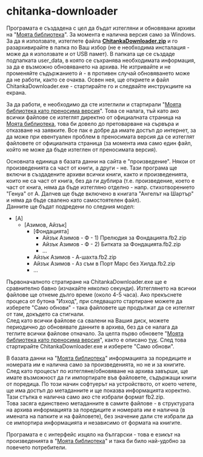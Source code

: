 # chitanka-downloader

Програмата е създадена с цел да бъдат изтегляни и обновявани архиви на "[Моята библиотека](https://chitanka.info/)". За момента е налична версия само за Windows.  
За да я използвате, изтеглете файла **[ChitankaDownloader.zip](https://github.com/Nassoo/chitanka_downloader/releases/download/windows/ChitankaDownloader.zip)** и го разархивирайте в папка по Ваш избор (не е необходима инсталация - може да я използвате и от USB памет).
В папката ще се създаде подпапката user_data, в която се съхранява необходимата информация, за да е възможно обновяването на архива. Не изтривайте и не променяйте съдържанието &#x45d; - в противен случай обновяването може да не работи, както се очаква.
Освен нея, ще откриете и файл ChitankaDownloader.exe - стартирайте го и следвайте инструкциите на екрана.

За да работи, е необходимо да сте изтеглили и стартирали "[Моята библиотека като преносима версия](https://forum.chitanka.info/chitanka-standalone-edition-t6309.html)".
Това се налага, тъй като ако всички файлове се изтеглят директно от официалната страница на [Моята библиотека](https://chitanka.info/), това би довело до претоварване на сървъра и отказване на заявките. Все пак е добре да имате достъп до интернет, за да може при евентуален проблем в преносимата версия да се изтеглят файловете от официалната страница (за момента има само един файл, който не може да бъде изтеглен от преносимата версия).

Основната единица в базата данни на сайта е "произведение". Някои от произведенията са част от книги, а други - не. Тази програма ще включи в създадените архиви всички книги, както и произведенията, които не са част от книга, без да ги дублира (т.е. произведение, което е част от книга, няма да бъде изтегляно отделно - напр. стихотворението "Генуа" от А. Далчев ще бъде включено в книгата "Ангелът на Шартър" и няма да бъде свалено като самостоятелен файл).  
Данните ще бъдат подредени по следния модел:
* [А]
  * [Азимов, Айзък]
    * [Фондацията]
      * Айзък Азимов - Ф - 1) Прелюдия за Фондацията.fb2.zip
      * Айзък Азимов - Ф - 2) Битката за Фондацията.fb2.zip
      * ...
    * Айзък Азимов - А-шахта.fb2.zip
    * Айзък Азимов - Аз съм в Порт Марс без Хилда.fb2.zip
    * ...

Първоначалното стратиране на ChitankaDownloader.exe ще е сравнително бавно (изчакайте няколко секунди). Изтеглянето на всички файлове ще отнеме дълго време (около 4-5 часа). Ако прекъснете процеса от бутона "Изход", при следващото стартиране можете да изберете "Само обнови" - така файловете ще продължат да се изтеглят от там, докъдето са стигнали.  
След като всички файлове са свалени на Вашия диск, можете периодично до обновявате данните в архива, без да се налага да теглите всички файлове отначало. За целта първо обновете "[Моята библиотека като преносима версия](https://forum.chitanka.info/chitanka-standalone-edition-t6309.html)", както е описано [тук](https://chitanka.info/resources/own-server). След това стартирайте ChitankaDownloader.exe и изберете "Само обнови".  

В базата данни на "[Моята библиотека](https://chitanka.info/)" информацията за поредиците и номерата им е налична само за произведенията, но не и за книгите. След като процесът по изтегляне/обновяване на архива завърши, ще имате възможност да ги импортирате  във файловете, съдържащи книги от поредица. По този начин софтуерът на устройството, от което четете, ще има достъп до метаданните и ще показва информацията коректно. Тази стъпка е налична само ако сте избрали формат fb2.zip.  
Това засяга единствено метаданните в самите файлове - в структурата на архива информацията за поредиците и номерата им е налична (в имената на папките и на файловете), без значение дали сте избрали да се импортира информацията и независимо от формата на книгите.

Програмата е с интерфейс изцяло на български - това е езикът на произведенията в "[Моята библиотека](https://chitanka.info/)" и така би било най-удобно за повечето потребители.

